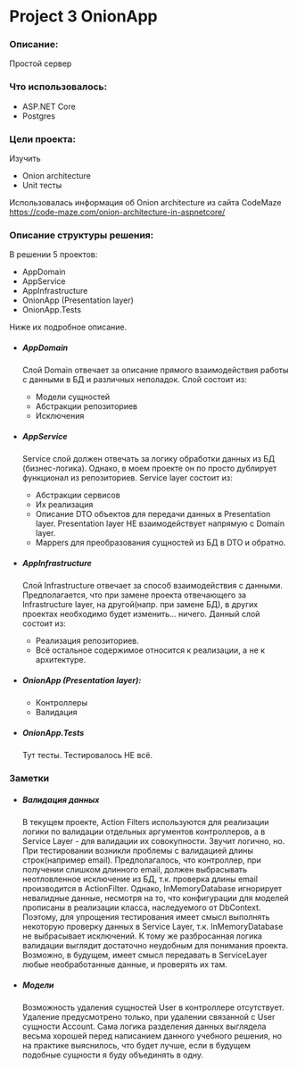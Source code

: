 # Project 3 OnionApp

### Описание:
Простой сервер

### Что использовалось:
* ASP.NET Core
* Postgres

### Цели проекта:
Изучить
* Onion architecture
* Unit тесты

Использовалась информация об Onion architecture из сайта CodeMaze
https://code-maze.com/onion-architecture-in-aspnetcore/

### Описание структуры решения:
В решении 5 проектов:
* AppDomain
* AppService
* AppInfrastructure
* OnionApp (Presentation layer)
* OnionApp.Tests

Ниже их подробное описание.

* ##### AppDomain
  Слой Domain отвечает за описание прямого взаимодействия работы с данными в БД и различных неполадок.
  Слой состоит из:
  * Модели сущностей
  * Абстракции репозиториев
  * Исключения
  
* ##### AppService
  Service слой должен отвечать за логику обработки данных из БД (бизнес-логика).
  Однако, в моем проекте он по просто дублирует функционал из репозиториев.
  Service layer состоит из:
  * Абстракции сервисов
  * Их реализация
  * Описание DTO объектов для передачи данных в Presentation layer.
     Presentation layer НЕ взаимодействует напрямую с Domain layer.
  * Mappers для преобразования сущностей из БД в DTO и обратно.

* ##### AppInfrastructure
  Слой Infrastructure отвечает за способ взаимодействия с данными.
  Предполагается, что при замене проекта отвечающего за Infrastructure layer, на другой(напр. при замене БД), 
  в других проектах необходимо будет изменить... ничего.
  Данный слой состоит из:
  * Реализация репозиториев.
  * Всё остальное содержимое относится к реализации, а не к архитектуре.
  
* ##### OnionApp (Presentation layer):
  * Контроллеры
  * Валидация

* ##### OnionApp.Tests
  Тут тесты. Тестировалось НЕ всё.


 ### Заметки

* ##### Валидация данных
  В текущем проекте, Action Filters используются для реализации логики по валидации 
отдельных аргументов контроллеров, а в Service Layer - для валидации их совокупности.
Звучит логично, но.
  При тестировании возникли проблемы с валидацией длины строк(например email).
Предполагалось, что контроллер, при получении слишком длинного email, должен 
выбрасывать неотловленное исключение из БД, т.к. проверка длины email производится
в ActionFilter.
  Однако, InMemoryDatabase игнорирует невалидные данные, несмотря на то, что
конфигурации для моделей прописаны в реализации класса, наследуемого от DbContext.
Поэтому, для упрощения тестирования имеет смысл выполнять некоторую проверку данных
в Service Layer, т.к. InMemoryDatabase не выбрасывает исключений. К тому же 
разбросанная логика валидации выглядит достаточно неудобным для понимания проекта.
  Возможно, в будущем, имеет смысл передавать в ServiceLayer любые необработанные
данные, и проверять их там.

* ##### Модели
  Возможность удаления сущностей User в контроллере отсутствует.
Удаление предусмотрено только, при удалении связанной с User сущности Account.
  Сама логика разделения данных выглядела весьма хорошей перед написанием
данного учебного решения, но на практике выяснилось, что будет лучше,
если в будущем подобные сущности я буду объединять в одну.
